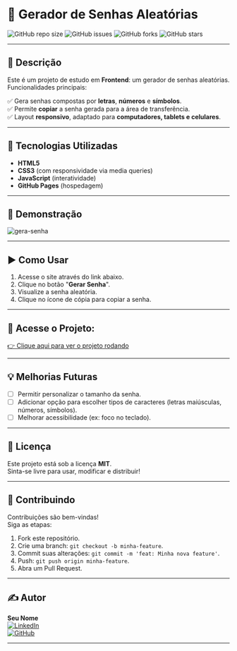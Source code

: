 # 🔐 Gerador de Senhas Aleatórias

![GitHub repo size](https://img.shields.io/github/repo-size/seu-usuario/gerador-de-senhas)
![GitHub issues](https://img.shields.io/github/issues/seu-usuario/gerador-de-senhas)
![GitHub forks](https://img.shields.io/github/forks/seu-usuario/gerador-de-senhas)
![GitHub stars](https://img.shields.io/github/stars/seu-usuario/gerador-de-senhas)

---

## 📝 Descrição

Este é um projeto de estudo em **Frontend**: um gerador de senhas aleatórias.  
Funcionalidades principais:

✅ Gera senhas compostas por **letras**, **números** e **símbolos**.  
✅ Permite **copiar** a senha gerada para a área de transferência.  
✅ Layout **responsivo**, adaptado para **computadores, tablets e celulares**.

---

## 🚀 Tecnologias Utilizadas

- **HTML5**
- **CSS3** (com responsividade via media queries)
- **JavaScript** (interatividade)
- **GitHub Pages** (hospedagem)

---

## 📸 Demonstração

![gera-senha](https://github.com/user-attachments/assets/71be8e83-6690-4fdc-ad6b-198bb1c46999)


---

## ▶️ Como Usar

1. Acesse o site através do link abaixo.
2. Clique no botão "**Gerar Senha**".
3. Visualize a senha aleatória.
4. Clique no ícone de cópia para copiar a senha.

---

## 🔗 Acesse o Projeto:

[👉 Clique aqui para ver o projeto rodando](https://josephdcostar.github.io/Gerador-Senhas/)

---

## 💡 Melhorias Futuras

- [ ] Permitir personalizar o tamanho da senha.
- [ ] Adicionar opção para escolher tipos de caracteres (letras maiúsculas, números, símbolos).
- [ ] Melhorar acessibilidade (ex: foco no teclado).

---

## 📄 Licença

Este projeto está sob a licença **MIT**.  
Sinta-se livre para usar, modificar e distribuir!

---

## 🤝 Contribuindo

Contribuições são bem-vindas!  
Siga as etapas:

1. Fork este repositório.
2. Crie uma branch: `git checkout -b minha-feature`.
3. Commit suas alterações: `git commit -m 'feat: Minha nova feature'`.
4. Push: `git push origin minha-feature`.
5. Abra um Pull Request.

---

## ✍️ Autor

**Seu Nome**  
[![LinkedIn](https://img.shields.io/badge/LinkedIn-seuperfil-blue)](https://www.linkedin.com/in/josephcostaribeiro/)  
[![GitHub](https://img.shields.io/badge/GitHub-seuperfil-black)](https://github.com/josephDcostaR)

---

